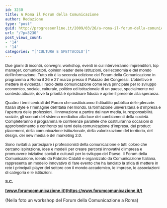 ```yaml
---
id: 3230
title: A Roma il Forum della Comunicazione
author: Redazione
type: "post"
guid: http://progressonline.it/2009/03/26/a-roma-il-forum-della-comunicazione/
url: "/?p=3230"
post_views_count:
- '14'
- '14'
categories: "['CULTURA E SPETTACOLO']"
---
```


<font face="Tahoma, sans-serif"><font size="2">Due giorni di incontri, convegni, workshop, eventi in cui interverranno imprenditori, top manager, comunicatori, opinion leader delle istituzioni, dell’economia e del mondo dell’informazione. Tutto ciò è la seconda edizione del Forum della Comunicazione in programma a Roma il 26 e 27 marzo presso il Palazzo dei Congressi. </font></font><font face="Tahoma, sans-serif"><font size="2">L’obiettivo è mettere in evidenza il ruolo della comunicazione come leva principale per lo sviluppo economico, sociale, culturale, politico ed istituzionale di un paese, specialmente nel contesto attuale, dove la priorità è ripristinare fiducia e aprire il presente alla speranza.</font></font>

<font face="Tahoma, sans-serif"><font size="2">Quattro i temi centrali del Forum che costituiranno il dibattito pubblico delle plenarie: Italian style e l’immagine dell’Italia nel mondo, la formazione universitaria e d’impresa e l’apertura delle professioni, l’innovazione a partire dai new media, la responsabilità sociale, gli scenari del sistema mediatico alla luce dei cambiamenti della società. </font></font><font face="Tahoma, sans-serif"><font size="2">Completeranno il programma le conferenze parallele che costituiranno occasioni di approfondimento e confronto sui temi della comunicazione d’impresa, del product placement, della comunicazione istituzionale, della valorizzazione del territorio, del design, dei new media e del marketing 2.0. </font></font>

<font face="Tahoma, sans-serif"><font size="2">Sono invitati a partecipare i professionisti della comunicazione e tutti coloro che cercano ispirazione, idee e modelli per creare percorsi innovativi d’impresa e promuovere iniziative sociali e culturali per lo sviluppo del Paese. Il Forum della Comunicazione, ideato da Fabrizio Cataldi e organizzato da Comunicazione Italiana, rappresenta un modello innovativo di fare evento che ha lanciato la sfida di mettere in rete i principali player del settore con il mondo accademico, le imprese, le associazioni di categoria e le istituzioni.</font></font>

<font face="Tahoma, sans-serif"><font size="2">**S.C.**</font></font>

**<font size="2">[www.forumcomunicazione.it](https://www.forumcomunicazione.it/) </font>**

(Nella foto un workshop del Forum della Comunicazione a Roma)